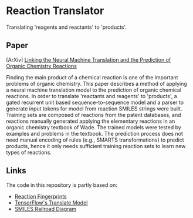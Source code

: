 # Reaction Translator

Translating 'reagents and reactants' to 'products'.

## Paper

[ArXiv] [Linking the Neural Machine Translation and the Prediction of Organic Chemistry Reactions](http://arxiv.org/abs/1612.09529)

Finding the main product of a chemical reaction is one of the important problems of organic chemistry. This paper describes a method of applying a neural machine translation model to the prediction of organic chemical reactions. In order to translate 'reactants and reagents' to 'products', a gated recurrent unit based sequence-to-sequence model and a parser to generate input tokens for model from reaction SMILES strings were built. Training sets are composed of reactions from the patent databases, and reactions manually generated applying the elementary reactions in an organic chemistry textbook of Wade. The trained models were tested by examples and problems in the textbook. The prediction process does not need manual encoding of rules (e.g., SMARTS transformations) to predict products, hence it only needs sufficient training reaction sets to learn new types of reactions.

## Links
The code in this repository is partly based on:
* [Reaction Fingerprints](https://github.com/jnwei/neural_reaction_fingerprint)
* [TensorFlow's Translate Model](https://github.com/tensorflow/tensorflow/tree/v0.10.0/tensorflow/models/rnn/translate)
* [SMILES Railroad Diagram](https://metamolecular.com/cheminformatics/smiles/railroad-diagram/index.xhtml)
